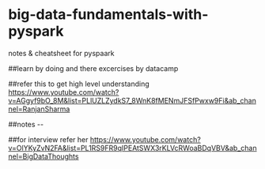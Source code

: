 # big-data-fundamentals-with-pyspark
notes &amp; cheatsheet for pyspaark

##learn by doing and there excercises by datacamp

##refer this to get high level understanding 
https://www.youtube.com/watch?v=AGgyf9bO_8M&list=PLlUZLZydkS7_8WnK8fMENmJFSfPwxw9Fi&ab_channel=RanjanSharma

##notes --


##for interview refer her 
https://www.youtube.com/watch?v=OlYKyZvN2FA&list=PL1RS9FR9qIPEAtSWX3rKLVcRWoaBDqVBV&ab_channel=BigDataThoughts
